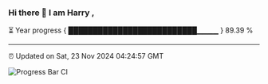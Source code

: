 ### Hi there 👋 I am Harry , 

⏳ Year progress { ██████████████████████████▁▁▁▁ } 89.39 %

---

⏰ Updated on Sat, 23 Nov 2024 04:24:57 GMT

![Progress Bar CI](https://github.com/duykhang68/duykhang68/workflows/Progress%20Bar%20CI/badge.svg)
